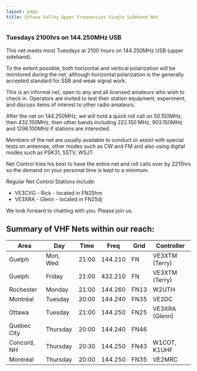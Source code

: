 ```yaml
---
layout: page
title: Ottawa Valley Upper Frequencies Single Sideband Net
---
```

### Tuesdays 2100hrs on 144.250MHz USB

This net meets most Tuesdays at 2100 hours on 144.250MHz USB (upper sideband).

To the extent possible, both horizontal and vertical polarization will be monitored during the net, although horizontal polarization is the generally accepted standard for SSB and weak signal work.

This is an informal net, open to any and all licensed amateurs who wish to check in. Operators are invited to test their station equipment, experiment, and discuss items of interest to other radio amateurs.

After the net on 144.250MHz, we will hold a quick roll call on 50.150MHz, then 432.150MHz, then other bands including 222.150 MHz, 903.150MHz and 1296.100MHz if stations are interested.

Members of the net are usually available to conduct or assist with special tests on antennas, other modes such as CW and FM and also using digital modes such as PSK31, SSTV, WSJT.

Net Control tries his best to have the entire net and roll calls over by 2215hrs so the demand on your personal time is kept to a minimum.

Regular Net Control Stations include:
* VE3CVG - Rick - located in FN25hm
* VE3XRA - Glenn - located in FN25dj

We look forward to chatting with you. Please join us.

## Summary of VHF Nets within our reach:

| Area        | Day      | Time  | Freq    | Grid | Controller     |
|-------------|----------|-------|---------|------|----------------|
| Guelph      | Mon, Wed | 21:00 | 144.210 | FN   | VE3XTM (Terry) |
| Guelph      | Friday   | 21:00 | 432.210 | FN   | VE3XTM (Terry) |
| Rochester   | Monday   | 21:00 | 144.260 | FN13 | W2UTH          |
| Montréal    | Tuesday  | 20:00 | 144.240 | FN35 | VE2DC          |
| Ottawa      | Tuesday  | 21:00 | 144.250 | FN25 | VE3XRA (Glenn) |
| Quebec City | Thursday | 20:00 | 144.240 | FN46 |                |
| Concord, NH | Thursday | 20:30 | 144.250 | FN43 | W1COT, K1UHF   |
| Montréal    | Thursday | 20:00 | 144.250 | FN35 | VE2MRC         |
